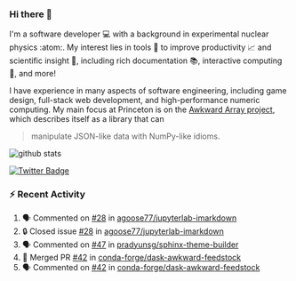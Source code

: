 ### Hi there 👋 

I'm a software developer 💻 with a background in experimental nuclear physics :atom:. My interest lies in tools :wrench: to improve productivity :chart_with_upwards_trend: and scientific insight :telescope:, including rich documentation 📚, interactive computing 🧮, and more! 

I have experience in many aspects of software engineering, including game design, full-stack web development, and high-performance numeric computing. My main focus at Princeton is on the [Awkward Array project](awkward-array.org/), which describes itself as a library that can 
> manipulate JSON-like data with NumPy-like idioms.

![github stats](https://github-readme-stats.vercel.app/api?username=agoose77&show_icons=true&hide_rank=true&hide_title=true&bg_color=30,e76445,904e95&text_color=efe3ec&icon_color=efe3ec)
<!--
**agoose77/agoose77** is a ✨ _special_ ✨ repository because its `README.md` (this file) appears on your GitHub profile.

Here are some ideas to get you started:

- 🔭 I’m currently working on ...
- 🌱 I’m currently learning ...
- 👯 I’m looking to collaborate on ...
- 🤔 I’m looking for help with ...
- 💬 Ask me about ...
- 📫 How to reach me: ...
- 😄 Pronouns: ...
- ⚡ Fun fact: ...
-->

[![Twitter Badge](https://img.shields.io/twitter/follow/agoose77?style=flat-square&logo=Twitter&logoColor=white&color=cornflowerblue)](https://twitter.com/agoose77)

### :zap: Recent Activity

<!--START_SECTION:activity-->
1. 🗣 Commented on [#28](https://github.com/agoose77/jupyterlab-imarkdown/issues/28#issuecomment-1819575613) in [agoose77/jupyterlab-imarkdown](https://github.com/agoose77/jupyterlab-imarkdown)
2. 🔒 Closed issue [#28](https://github.com/agoose77/jupyterlab-imarkdown/issues/28) in [agoose77/jupyterlab-imarkdown](https://github.com/agoose77/jupyterlab-imarkdown)
3. 🗣 Commented on [#47](https://github.com/pradyunsg/sphinx-theme-builder/pull/47#issuecomment-1819574904) in [pradyunsg/sphinx-theme-builder](https://github.com/pradyunsg/sphinx-theme-builder)
4. 🎉 Merged PR [#42](https://github.com/conda-forge/dask-awkward-feedstock/pull/42) in [conda-forge/dask-awkward-feedstock](https://github.com/conda-forge/dask-awkward-feedstock)
5. 🗣 Commented on [#42](https://github.com/conda-forge/dask-awkward-feedstock/pull/42#issuecomment-1819289984) in [conda-forge/dask-awkward-feedstock](https://github.com/conda-forge/dask-awkward-feedstock)
<!--END_SECTION:activity-->
